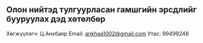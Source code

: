 ## Олон нийтэд тулгуурласан гамшгийн эрсдлийг бууруулах дэд хөтөлбөр

Хөгжүүлэгч: Ц.Анхбаяр
Email: ankhaa1002@gmail.com
Утас: 99499248

